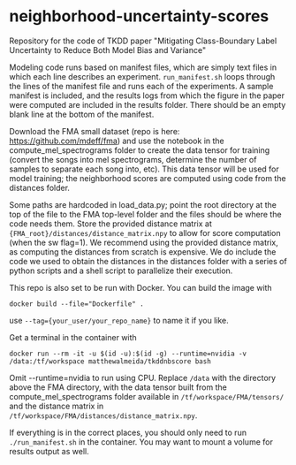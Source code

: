 # neighborhood-uncertainty-scores
Repository for the code of TKDD paper "Mitigating Class-Boundary Label Uncertainty to Reduce Both Model Bias and Variance"

Modeling code runs based on manifest files, which are simply text files in which each line describes an experiment. ```run_manifest.sh``` loops through the lines of the manifest file and runs each of the experiments. A sample manifest is included, and the results logs from which the figure in the paper were computed are included in the results folder. There should be an empty blank line at the bottom of the manifest.

Download the FMA small dataset (repo is here: https://github.com/mdeff/fma) and use the notebook in the compute_mel_spectrograms folder to create the data tensor for training (convert the songs into mel spectrograms, determine the number of samples to separate each song into, etc). This data tensor will be used for model training; the neighborhood scores are computed using code from the distances folder.

Some paths are hardcoded in load_data.py; point the root directory at the top of the file to the FMA top-level folder and the files should be where the code needs them. Store the provided distance matrix at ```{FMA_root}/distances/distance_matrix.npy``` to allow for score computation (when the sw flag=1). We recommend using the provided distance matrix, as computing the distances from scratch is expensive. We do include the code we used to obtain the distances in the distances folder with a series of python scripts and a shell script to parallelize their execution.

This repo is also set to be run with Docker. You can build the image with

```docker build --file="Dockerfile" .```

use ```--tag={your_user/your_repo_name}``` to name it if you like.

Get a terminal in the container with 

```docker run --rm -it -u $(id -u):$(id -g) --runtime=nvidia -v /data:/tf/workspace matthewalmeida/tkddnbscore bash```

Omit --runtime=nvidia to run using CPU. Replace ```/data``` with the directory above the FMA directory, with the data tensor built from the compute_mel_spectrograms folder available in ```/tf/workspace/FMA/tensors/``` and the distance matrix in ```/tf/workspace/FMA/distances/distance_matrix.npy```.

If everything is in the correct places, you should only need to run ```./run_manifest.sh``` in the container. You may want to mount a volume for results output as well.


